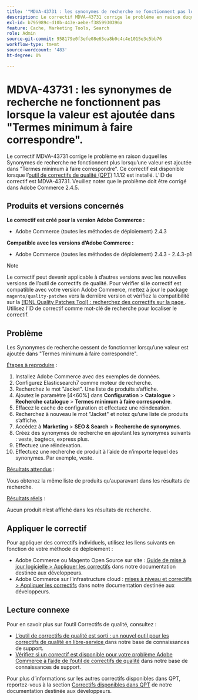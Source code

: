 ```yaml
---
title: '"MDVA-43731 : les synonymes de recherche ne fonctionnent pas lorsque la valeur est ajoutée dans "Termes minimum à faire correspondre""'
description: Le correctif MDVA-43731 corrige le problème en raison duquel les Synonymes de recherche ne fonctionnent plus lorsqu’une valeur est ajoutée dans "Termes minimum à faire correspondre". Ce correctif est disponible lorsque l’[outil de correctifs de qualité (QPT)](/help/announcements/adobe-commerce-announcements/magento-quality-patches-released-new-tool-to-self-serve-quality-patches.md) 1.1.12 est installé. L’ID de correctif est MDVA-43731. Veuillez noter que le problème doit être corrigé dans Adobe Commerce 2.4.5.
exl-id: b795989c-d10b-443e-aebe-f3859930396a
feature: Cache, Marketing Tools, Search
role: Admin
source-git-commit: 958179e0f3efe08e65ea8b0c4c4e1015e3c5bb76
workflow-type: tm+mt
source-wordcount: '483'
ht-degree: 0%

---
```


# MDVA-43731 : les synonymes de recherche ne fonctionnent pas lorsque la valeur est ajoutée dans &quot;Termes minimum à faire correspondre&quot;.

Le correctif MDVA-43731 corrige le problème en raison duquel les Synonymes de recherche ne fonctionnent plus lorsqu’une valeur est ajoutée dans &quot;Termes minimum à faire correspondre&quot;. Ce correctif est disponible lorsque l’[outil de correctifs de qualité (QPT)](/help/announcements/adobe-commerce-announcements/magento-quality-patches-released-new-tool-to-self-serve-quality-patches.md) 1.1.12 est installé. L’ID de correctif est MDVA-43731. Veuillez noter que le problème doit être corrigé dans Adobe Commerce 2.4.5.

## Produits et versions concernés

**Le correctif est créé pour la version Adobe Commerce :**

* Adobe Commerce (toutes les méthodes de déploiement) 2.4.3

**Compatible avec les versions d’Adobe Commerce :**

* Adobe Commerce (toutes les méthodes de déploiement) 2.4.3 - 2.4.3-p1

>[!NOTE]
>
>Le correctif peut devenir applicable à d’autres versions avec les nouvelles versions de l’outil de correctifs de qualité. Pour vérifier si le correctif est compatible avec votre version Adobe Commerce, mettez à jour le package `magento/quality-patches` vers la dernière version et vérifiez la compatibilité sur la [[!DNL Quality Patches Tool] : recherchez des correctifs sur la page ](https://devdocs.magento.com/quality-patches/tool.html#patch-grid). Utilisez l’ID de correctif comme mot-clé de recherche pour localiser le correctif.

## Problème

Les Synonymes de recherche cessent de fonctionner lorsqu’une valeur est ajoutée dans &quot;Termes minimum à faire correspondre&quot;.

<u>Étapes à reproduire</u> :

1. Installez Adobe Commerce avec des exemples de données.
1. Configurez Elasticsearch7 comme moteur de recherche.
1. Recherchez le mot &quot;Jacket&quot;. Une liste de produits s’affiche.
1. Ajoutez le paramètre [4&lt;60%] dans **Configuration** > **Catalogue** > **Recherche catalogue** > **Termes minimum à faire correspondre**.
1. Effacez le cache de configuration et effectuez une réindexation.
1. Recherchez à nouveau le mot &quot;Jacket&quot; et notez qu’une liste de produits s’affiche.
1. Accédez à **Marketing** > **SEO &amp; Search** > **Recherche de synonymes**.
1. Créez des synonymes de recherche en ajoutant les synonymes suivants : veste, bagtecs, express plus.
1. Effectuez une réindexation.
1. Effectuez une recherche de produit à l’aide de n’importe lequel des synonymes. Par exemple, veste.

<u>Résultats attendus</u> :

Vous obtenez la même liste de produits qu’auparavant dans les résultats de recherche.

<u>Résultats réels</u> :

Aucun produit n’est affiché dans les résultats de recherche.

## Appliquer le correctif

Pour appliquer des correctifs individuels, utilisez les liens suivants en fonction de votre méthode de déploiement :

* Adobe Commerce ou Magento Open Source sur site : [Guide de mise à jour logicielle > Appliquer les correctifs](https://devdocs.magento.com/guides/v2.4/comp-mgr/patching/mqp.html) dans notre documentation destinée aux développeurs.
* Adobe Commerce sur l’infrastructure cloud : [mises à niveau et correctifs > Appliquer les correctifs](https://devdocs.magento.com/cloud/project/project-patch.html) dans notre documentation destinée aux développeurs.

## Lecture connexe

Pour en savoir plus sur l’outil Correctifs de qualité, consultez :

* [ L’outil de correctifs de qualité est sorti : un nouvel outil pour les correctifs de qualité en libre-service ](/help/announcements/adobe-commerce-announcements/magento-quality-patches-released-new-tool-to-self-serve-quality-patches.md) dans notre base de connaissances de support.
* [Vérifiez si un correctif est disponible pour votre problème Adobe Commerce à l’aide de l’outil de correctifs de qualité](/help/support-tools/patches-available-in-qpt-tool/check-patch-for-magento-issue-with-magento-quality-patches.md) dans notre base de connaissances de support.

Pour plus d’informations sur les autres correctifs disponibles dans QPT, reportez-vous à la section [Correctifs disponibles dans QPT](https://devdocs.magento.com/quality-patches/tool.html#patch-grid) de notre documentation destinée aux développeurs.
